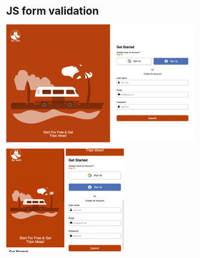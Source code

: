 # JS form validation


![desktopView](./views/desktopView.png)




![mobileView11](./views/mobileView11.png) ![mobileView21](./views/mobileView21.png)






